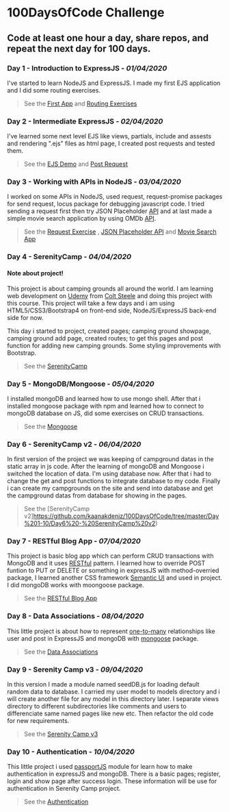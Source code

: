 # 100DaysOfCode Challenge
## Code at least one hour a day, share repos, and repeat the next day for 100 days.

### Day 1 - Introduction to ExpressJS - *01/04/2020*
I've started to learn NodeJS and ExpressJS. I made my first EJS application and I did some routing exercises.
  
  > See the [First App](https://github.com/kaanakdeniz/100DaysOfCode/tree/master/Day%201-10/Day1%20-%20IntroToExpress/FirstExpressApp) and 
  [Routing Exercises](https://github.com/kaanakdeniz/100DaysOfCode/tree/master/Day%201-10/Day1%20-%20IntroToExpress/Routing%20Exercies)
  
### Day 2 - Intermediate ExpressJS - *02/04/2020*
I've learned some next level EJS like views, partials, include and assests and rendering ".ejs" files as html page, I created post requests and tested them.
   
  > See the [EJS Demo](https://github.com/kaanakdeniz/100DaysOfCode/tree/master/Day%201-10/Day2%20-%20Intermediate%20Express/EJSDemo) and 
  [Post Request](https://github.com/kaanakdeniz/100DaysOfCode/tree/master/Day%201-10/Day2%20-%20Intermediate%20Express/PostRequest)
    
### Day 3 - Working with APIs in NodeJS - *03/04/2020*
I worked on some APIs in NodeJS, used request, request-promise packages for send request, locus package for debugging javascript code. I tried sending a request first then try JSON Placeholder [API](https://jsonplaceholder.typicode.com/) and at last made a simple movie search application by using OMDb [API](http://www.omdbapi.com/).
   
  > See the [Request Exercise](https://github.com/kaanakdeniz/100DaysOfCode/tree/master/Day%201-10/Day3%20-%20Working%20with%20APIs/First%20Exercise) , [JSON Placeholder API](https://github.com/kaanakdeniz/100DaysOfCode/tree/master/Day%201-10/Day3%20-%20Working%20with%20APIs/JSON%20Placeholder%20API) and [Movie Search App](https://github.com/kaanakdeniz/100DaysOfCode/tree/master/Day%201-10/Day3%20-%20Working%20with%20APIs/Movie%20Search%20App)  

### Day 4 - SerenityCamp - *04/04/2020*

#### Note about project!
This project is about camping grounds all around the world. I am learning web development on [Udemy](https://www.udemy.com/course/the-web-developer-bootcamp/) from [Colt Steele](https://github.com/Colt) and doing this project with this course. This project will take a few days and i am using HTML5/CSS3/Bootstrap4 on front-end side, NodeJS/ExpressJS back-end side for now. 

This day i started to project, created pages; camping ground showpage, camping ground add page, created routes; to get this pages and post function for adding new camping grounds. Some styling improvements with Bootstrap.
    
 > See the [SerenityCamp](https://github.com/kaanakdeniz/100DaysOfCode/tree/master/Day%201-10/Day4%20-%20SerenityCamp)

### Day 5 - MongoDB/Mongoose - *05/04/2020*
I installed mongoDB and learned how to use mongo shell. After that i installed mongoose package with npm and learned how to connect to mongoDB database on JS, did some exercises on CRUD transactions.

> See the [Mongoose](https://github.com/kaanakdeniz/100DaysOfCode/tree/master/Day%201-10/Day5%20-%20Mongoose)

### Day 6 - SerenityCamp v2 - *06/04/2020*
In first version of the project we was keeping of campground datas in the static array in js code. After the learning of mongoDB and Mongoose i switched the location of data. I'm using database now. After that i had to change the get and post functions to integrate database to my code. Finally i can create my campgrounds on the site and send into database and get the campground datas from database for showing in the pages.

> See the [SerenityCamp v2]https://github.com/kaanakdeniz/100DaysOfCode/tree/master/Day%201-10/Day6%20-%20SerenityCamp%20v2)

### Day 7 - RESTful Blog App - *07/04/2020*
This project is basic blog app which can perform CRUD transactions with MongoDB and it uses [RESTful](https://restfulapi.net/) pattern. I learned how to override POST funtion to PUT or DELETE or something in expressJS with method-overried package, I learned another CSS framework [Semantic UI](https://semantic-ui.com/) and used in project. I did mongoDB works with moongoose package.

> See the [RESTful Blog App](https://github.com/kaanakdeniz/100DaysOfCode/tree/master/Day%201-10/Day7%20-%20RESTful%20Blog%20App)

### Day 8 - Data Associations - *08/04/2020*
This little project is about how to represent [one-to-many](https://en.wikipedia.org/wiki/One-to-many_(data_model)) relationships like user and post in ExpressJS and mongoDB with [mongoose](https://mongoosejs.com/) package. 

> See the [Data Associations](https://github.com/kaanakdeniz/100DaysOfCode/tree/master/Day%201-10/Day8%20-%20Data%20Associations)

### Day 9 - Serenity Camp v3 - *09/04/2020*
In this version I made a module named seedDB.js for loading default random data to database. I carried my user model to models directory and i will create another file for any model in this directory later. I separate views directory to different subdirectories like comments and users to differenciate same named pages like new etc. Then refactor the old code for new requirements.

> See the [Serenity Camp v3](https://github.com/kaanakdeniz/100DaysOfCode/tree/master/Day%201-10/Day9%20-%20SerenityCamp%20v3)

### Day 10 - Authentication - *10/04/2020*
This little project i used [passportJS](http://www.passportjs.org/) module for learn how to make authentication in expressJS and mongoDB. There is a basic pages; register, login and show page after success login. These information will be use for authentication in Serenity Camp project.

> See the [Authentication](https://github.com/kaanakdeniz/100DaysOfCode/tree/master/Day%201-10/Day10%20-Authentication)
